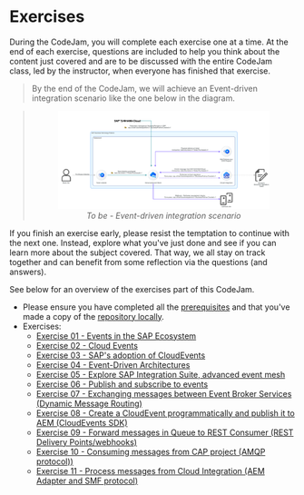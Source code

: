 # Exercises

During the CodeJam, you will complete each exercise one at a time. At the end of each exercise, questions are included to help you think about the content just covered and are to be discussed with the entire CodeJam class, led by the instructor, when everyone has finished that exercise.

> By the end of the CodeJam, we will achieve an Event-driven integration scenario like the one below in the diagram.

>  <p align = "center">
>      <img alt="Event-driven integration scenario" src="../assets/diagrams/final-diagram.png" width="80%"/><br/>
>      <i>To be - Event-driven integration scenario</i>
>  </p>

If you finish an exercise early, please resist the temptation to continue with the next one. Instead, explore what you've just done and see if you can learn more about the subject covered. That way, we all stay on track together and can benefit from some reflection via the questions (and answers).

See below for an overview of the exercises part of this CodeJam.

* Please ensure you have completed all the [prerequisites](../prerequisites.md) and that you've made a copy of the [repository locally](../prerequisites.md#accessing-the-supporting-material-referenced-in-exercises).
* Exercises:
  * [Exercise 01 - Events in the SAP Ecosystem](./01-events-sap-ecosystem/README.md)
  * [Exercise 02 - Cloud Events](./02-cloudevents/README.md)
  * [Exercise 03 - SAP's adoption of CloudEvents](./03-cloudevents-at-sap/README.md)
  * [Exercise 04 - Event-Driven Architectures](./04-event-driven-architectures/README.md)
  * [Exercise 05 - Explore SAP Integration Suite, advanced event mesh](./05-explore-aem/README.md)
  * [Exercise 06 - Publish and subscribe to events](./06-publish-and-subscribe-events/README.md)
  * [Exercise 07 - Exchanging messages between Event Broker Services (Dynamic Message Routing)](./07-dynamic-message-routing/README.md)
  * [Exercise 08 - Create a CloudEvent programmatically  and publish it to AEM (CloudEvents SDK)](./08-cloudevents-sdk/README.md)
  * [Exercise 09 - Forward messages in Queue to REST Consumer (REST Delivery Points/webhooks)](./09-rest-delivery-points/README.md)
  * [Exercise 10 - Consuming messages from CAP project (AMQP protocol))](./10-consume-message-from-CAP/README.md)
  * [Exercise 11 - Process messages from Cloud Integration (AEM Adapter and SMF protocol)](./11-aem-cloud-integration-adapter/README.md)

